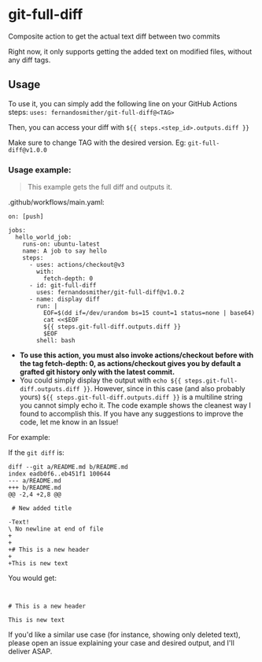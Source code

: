 # git-full-diff

Composite action to get the actual text diff between two commits

Right now, it only supports getting the added text on modified files, without any diff tags.

## Usage
To use it, you can simply add the following line on your GitHub Actions steps:
`uses: fernandosmither/git-full-diff@<TAG>`

Then, you can access your diff with `${{ steps.<step_id>.outputs.diff }}`

Make sure to change TAG with the desired version. Eg: `git-full-diff@v1.0.0`
### Usage example:
> This example gets the full diff and outputs it.

.github/workflows/main.yaml:
```
on: [push]

jobs:
  hello_world_job:
    runs-on: ubuntu-latest
    name: A job to say hello
    steps:
      - uses: actions/checkout@v3
        with:
          fetch-depth: 0
      - id: git-full-diff
        uses: fernandosmither/git-full-diff@v1.0.2
      - name: display diff
        run: |
          EOF=$(dd if=/dev/urandom bs=15 count=1 status=none | base64)
          cat <<$EOF
          ${{ steps.git-full-diff.outputs.diff }}
          $EOF
        shell: bash
```
* **To use this action, you must also invoke actions/checkout before with the tag fetch-depth: 0, as actions/checkout gives you by default a grafted git history only with the latest commit.**
* You could simply display the output with `echo ${{ steps.git-full-diff.outputs.diff }}`. However, since in this case (and also probably yours) `${{ steps.git-full-diff.outputs.diff }}` is a multiline string you cannot simply echo it. The code example shows the cleanest way I found to accomplish this. If you have any suggestions to improve the code, let me know in an Issue!


For example:

If the `git diff` is:
```
diff --git a/README.md b/README.md
index eadb0f6..eb451f1 100644
--- a/README.md
+++ b/README.md
@@ -2,4 +2,8 @@
 
 # New added title
 
-Text!
\ No newline at end of file
+
+
+# This is a new header
+
+This is new text
```

You would get:
```


# This is a new header

This is new text
```

If you'd like a similar use case (for instance, showing only deleted text), please open an issue explaining your case and desired output, and I'll deliver ASAP.
